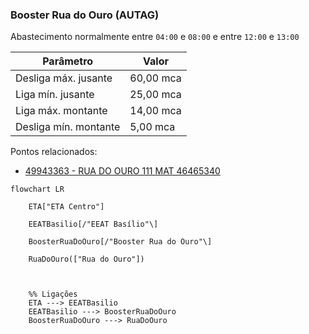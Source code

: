 ### Booster Rua do Ouro (AUTAG)

Abastecimento normalmente entre `04:00` e `08:00` e entre `12:00` e `13:00` 

| Parâmetro     | Valor |
| -------------    | ------------- |
| Desliga máx. jusante  | 60,00 mca|
| Liga mín. jusante  | 25,00 mca|
| Liga máx. montante  | 14,00 mca|
| Desliga mín. montante  | 5,00 mca|

Pontos relacionados:
- [49943363 - RUA DO OURO 111 MAT 46465340](https://www.vectorasys.com.br/vectorasys/?inc=jE9ciFZdkq5eiPI/kPRdHL0fUgHpk249WBQ3WAHeku9slPteHB1pGu94UuU2VBY=)
  
```mermaid
flowchart LR
        
    ETA["ETA Centro"]    

    EEATBasilio[/"EEAT Basílio"\]    
    
    BoosterRuaDoOuro[/"Booster Rua do Ouro"\]     
    
    RuaDoOuro(["Rua do Ouro"])   
     


    %% Ligações
    ETA ---> EEATBasilio
    EEATBasilio ---> BoosterRuaDoOuro        
    BoosterRuaDoOuro ---> RuaDoOuro
```
